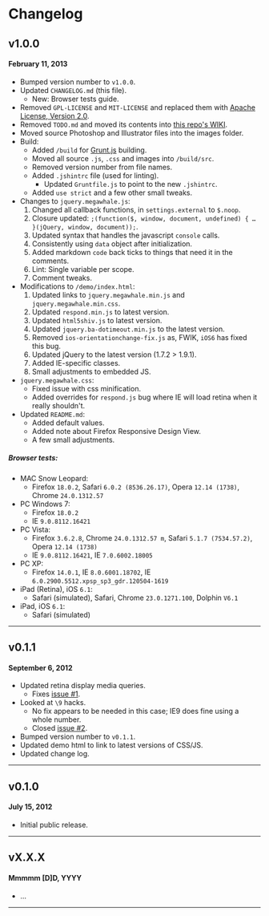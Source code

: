 # Changelog

## v1.0.0
#### February 11, 2013

* Bumped version number to `v1.0.0`.
* Updated `CHANGELOG.md` (this file).
	* New: Browser tests guide.
* Removed `GPL-LICENSE` and `MIT-LICENSE` and replaced them with [Apache License, Version 2.0](http://www.apache.org/licenses/LICENSE-2.0).
* Removed `TODO.md` and moved its contents into [this repo's WIKI](https://github.com/registerguard/jquery-megawhale/issues).
* Moved source Photoshop and Illustrator files into the images folder.
* Build:
	* Added `/build` for [Grunt.js](http://gruntjs.com/) building.
	* Moved all source `.js`, `.css` and images into `/build/src`.
	* Removed version number from file names.
	* Added `.jshintrc` file (used for linting).
		* Updated `Gruntfile.js` to point to the new `.jshintrc`.
	* Added `use strict` and a few other small tweaks.
* Changes to `jquery.megawhale.js`:
	1. Changed all callback functions, in `settings.external` to `$.noop`.
	1. Closure updated: `;(function($, window, document, undefined) { … }(jQuery, window, document));`.
	1. Updated syntax that handles the javascript `console` calls.
	1. Consistently using `data` object after initialization.
	1. Added markdown `code` back ticks to things that need it in the comments.
	1. Lint: Single variable per scope.
	1. Comment tweaks.
* Modifications to `/demo/index.html`:
	1. Updated links to `jquery.megawhale.min.js` and `jquery.megawhale.min.css`.
	1. Updated `respond.min.js` to latest version.
	1. Updated `html5shiv.js` to latest version.
	1. Updated `jquery.ba-dotimeout.min.js` to the latest version.
	1. Removed `ios-orientationchange-fix.js` as, FWIK, `iOS6` has fixed this bug.
	1. Updated jQuery to the latest version (1.7.2 > 1.9.1).
	1. Added IE-specific classes.
	1. Small adjustments to embedded JS.
* `jquery.megawhale.css`:
	* Fixed issue with css minification.
	* Added overrides for `respond.js` bug where IE will load retina when it really shouldn't.
* Updated `README.md`:
	* Added default values.
	* Added note about Firefox Responsive Design View.
	* A few small adjustments.

##### Browser tests:

* MAC Snow Leopard:
	* Firefox `18.0.2`, Safari `6.0.2 (8536.26.17)`, Opera `12.14 (1738)`, Chrome `24.0.1312.57`
* PC Windows 7:
	* Firefox `18.0.2`
	* IE `9.0.8112.16421`
* PC Vista:
	* Firefox `3.6.2.8`, Chrome `24.0.1312.57 m`, Safari `5.1.7 (7534.57.2)`, Opera `12.14 (1738)`
	* IE `9.0.8112.16421`, IE `7.0.6002.18005`
* PC XP:
    * Firefox `14.0.1`, IE `8.0.6001.18702`, IE `6.0.2900.5512.xpsp_sp3_gdr.120504-1619`
* iPad (Retina), iOS `6.1`:
	* Safari (simulated), Safari, Chrome `23.0.1271.100`, Dolphin `V6.1`
* iPad, iOS `6.1`:
	* Safari (simulated)

---

## v0.1.1
#### September 6, 2012

* Updated retina display media queries.
    * Fixes [issue #1](https://github.com/registerguard/jquery-megawhale/issues/1).
* Looked at `\9` hacks.
    * No fix appears to be needed in this case; IE9 does fine using a whole number.
    * Closed [issue #2](https://github.com/registerguard/jquery-megawhale/issues/2).
* Bumped version number to `v0.1.1`.
* Updated demo html to link to latest versions of CSS/JS.
* Updated change log.

---

## v0.1.0
#### July 15, 2012

* Initial public release.

---

## vX.X.X
#### Mmmmm [D]D, YYYY

* ...

---